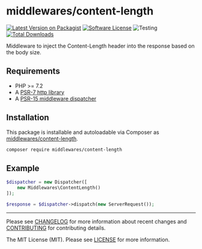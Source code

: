 # middlewares/content-length

[![Latest Version on Packagist][ico-version]][link-packagist]
[![Software License][ico-license]](LICENSE)
![Testing][ico-ga]
[![Total Downloads][ico-downloads]][link-downloads]

Middleware to inject the Content-Length header into the response based on the body size.

## Requirements

* PHP >= 7.2
* A [PSR-7 http library](https://github.com/middlewares/awesome-psr15-middlewares#psr-7-implementations)
* A [PSR-15 middleware dispatcher](https://github.com/middlewares/awesome-psr15-middlewares#dispatcher)

## Installation

This package is installable and autoloadable via Composer as [middlewares/content-length](https://packagist.org/packages/middlewares/content-length).

```sh
composer require middlewares/content-length
```

## Example

```php
$dispatcher = new Dispatcher([
    new Middlewares\ContentLength()
]);

$response = $dispatcher->dispatch(new ServerRequest());
```

---

Please see [CHANGELOG](CHANGELOG.md) for more information about recent changes and [CONTRIBUTING](CONTRIBUTING.md) for contributing details.

The MIT License (MIT). Please see [LICENSE](LICENSE) for more information.

[ico-version]: https://img.shields.io/packagist/v/middlewares/content-length.svg?style=flat-square
[ico-license]: https://img.shields.io/badge/license-MIT-brightgreen.svg?style=flat-square
[ico-ga]: https://github.com/middlewares/content-length/workflows/testing/badge.svg
[ico-downloads]: https://img.shields.io/packagist/dt/middlewares/content-length.svg?style=flat-square

[link-packagist]: https://packagist.org/packages/middlewares/content-length
[link-scrutinizer]: https://scrutinizer-ci.com/g/middlewares/content-length
[link-downloads]: https://packagist.org/packages/middlewares/content-length
